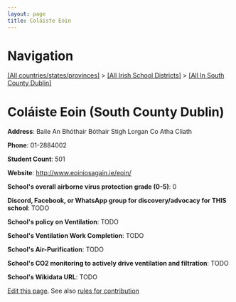 ```yaml
---
layout: page
title: Coláiste Eoin
---
```

# Navigation

[[All countries/states/provinces]](../../..) > [[All Irish School Districts]](../..) > [[All In South County Dublin]](..)

# Coláiste Eoin (South County Dublin)

**Address**: Baile An Bhóthair Bóthair Stigh Lorgan Co Atha Cliath

**Phone**: 01-2884002

**Student Count**: 501

**Website**: <http://www.eoiniosagain.ie/eoin/>

**School's overall airborne virus protection grade (0-5)**: 0

**Discord, Facebook, or WhatsApp group for discovery/advocacy for THIS school**: TODO

**School's policy on Ventilation**: TODO

**School's Ventilation Work Completion**: TODO

**School's Air-Purification**: TODO

**School's CO2 monitoring to actively drive ventilation and filtration**: TODO

**School's Wikidata URL**: TODO


[Edit this page](https://github.com/ventilate-schools/Ireland/edit/main/./Dublin_South_County_Dublin/Coláiste_Eoin.md). See also [rules for contribution](../../../contribution-rules/)